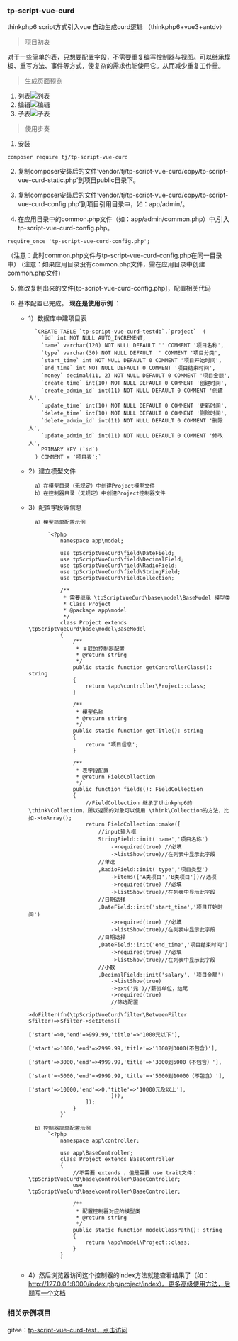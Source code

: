 ###  tp-script-vue-curd

thinkphp6 script方式引入vue 自动生成curd逻辑
（thinkphp6+vue3+antdv）

> 项目初衷

对于一些简单的表，只想要配置字段，不需要重复编写控制器与视图。可以继承模板、重写方法、事件等方式，使复杂的需求也能使用它。从而减少重复工作量。

> 生成页面预览

1. 列表![列表](https://images.gitee.com/uploads/images/2021/0127/101533_a9590e00_370098.png "QQ截图20210127101450.png")
2. 编辑![编辑](https://images.gitee.com/uploads/images/2021/0127/101748_ece8b7fb_370098.png "QQ截图20210127101636.png")
3. 子表![子表](https://images.gitee.com/uploads/images/2021/0127/101921_d70b4801_370098.png "QQ截图20210127101844.png")

> 使用步奏

1. 安装

```
composer require tj/tp-script-vue-curd
```

2. 复制composer安装后的文件‘vendor/tj/tp-script-vue-curd/copy/tp-script-vue-curd-static.php’到项目public目录下。

3. 复制composer安装后的文件‘vendor/tj/tp-script-vue-curd/copy/tp-script-vue-curd-config.php’到项目引用目录中，如：app/admin/。

4. 在应用目录中的common.php文件（如：app/admin/common.php）中,引入tp-script-vue-curd-config.php。

```
require_once 'tp-script-vue-curd-config.php';
```

（注意：此时common.php文件与tp-script-vue-curd-config.php在同一目录中）
 (注意：如果应用目录没有common.php文件，需在应用目录中创建common.php文件)

5. 修改复制出来的文件[tp-script-vue-curd-config.php]，配置相关代码

6. 基本配置已完成。 **现在是使用示例** ：

    - 1）数据库中建项目表

            `CREATE TABLE `tp-script-vue-curd-testdb`.`project`  (
              `id` int NOT NULL AUTO_INCREMENT,
              `name` varchar(120) NOT NULL DEFAULT '' COMMENT '项目名称',
              `type` varchar(30) NOT NULL DEFAULT '' COMMENT '项目分类',
              `start_time` int NOT NULL DEFAULT 0 COMMENT '项目开始时间',
              `end_time` int NOT NULL DEFAULT 0 COMMENT '项目结束时间',
              `money` decimal(11, 2) NOT NULL DEFAULT 0 COMMENT '项目金额',
              `create_time` int(10) NOT NULL DEFAULT 0 COMMENT '创建时间',
              `create_admin_id` int(11) NOT NULL DEFAULT 0 COMMENT '创建人',
              `update_time` int(10) NOT NULL DEFAULT 0 COMMENT '更新时间',
              `delete_time` int(10) NOT NULL DEFAULT 0 COMMENT '删除时间',
              `delete_admin_id` int(11) NOT NULL DEFAULT 0 COMMENT '删除人',
              `update_admin_id` int(11) NOT NULL DEFAULT 0 COMMENT '修改人',
              PRIMARY KEY (`id`)
            ) COMMENT = '项目表';`


    - 2）建立模型文件
        
            a）在模型目录（无规定）中创建Project模型文件
            b）在控制器目录（无规定）中创建Project控制器文件


    - 3）配置字段等信息

            a）模型简单配置示例

                `<?php
                    namespace app\model;
                    
                    use tpScriptVueCurd\field\DateField;
                    use tpScriptVueCurd\field\DecimalField;
                    use tpScriptVueCurd\field\RadioField;
                    use tpScriptVueCurd\field\StringField;
                    use tpScriptVueCurd\FieldCollection;
                    
                    /**
                     * 需要继承 \tpScriptVueCurd\base\model\BaseModel 模型类
                     * Class Project
                     * @package app\model
                     */
                    class Project extends \tpScriptVueCurd\base\model\BaseModel
                    {
                        /**
                         * 关联的控制器配置
                         * @return string
                         */
                        public static function getControllerClass(): string
                        {
                            return \app\controller\Project::class;
                        }
                    
                        /**
                         * 模型名称
                         * @return string
                         */
                        public static function getTitle(): string
                        {
                            return '项目信息';
                        }
                    
                        /**
                         * 表字段配置
                         * @return FieldCollection
                         */
                        public function fields(): FieldCollection
                        {
                            //FieldCollection 继承了thinkphp6的 \think\Collection，所以返回的对象可以使用 \think\Collection的方法，比如->toArray();
                            return FieldCollection::make([
                                //input输入框
                                StringField::init('name','项目名称')
                                    ->required(true) //必填
                                    ->listShow(true)//在列表中显示此字段
                                //单选
                                ,RadioField::init('type','项目类型')
                                    ->items(['A类项目','B类项目'])//选项
                                    ->required(true) //必填
                                    ->listShow(true)//在列表中显示此字段
                                //日期选择
                                ,DateField::init('start_time','项目开始时间')
                                    ->required(true) //必填
                                    ->listShow(true)//在列表中显示此字段
                                //日期选择
                                ,DateField::init('end_time','项目结束时间')
                                    ->required(true) //必填
                                    ->listShow(true)//在列表中显示此字段
                                //小数
                                ,DecimalField::init('salary', '项目金额')
                                    ->listShow(true)
                                    ->ext('元')//薪资单位，结尾
                                    ->required(true)
                                    //筛选配置
                                    ->doFilter(fn(\tpScriptVueCurd\filter\BetweenFilter $filter)=>$filter->setItems([
                                        ['start'=>0,'end'=>999.99,'title'=>'1000元以下'],
                                        ['start'=>1000,'end'=>2999.99,'title'=>'1000到3000(不包含)'],
                                        ['start'=>3000,'end'=>4999.99,'title'=>'3000到5000（不包含）'],
                                        ['start'=>5000,'end'=>9999.99,'title'=>'5000到10000（不包含）'],
                                        ['start'=>10000,'end'=>0,'title'=>'10000元及以上'],
                                    ])),
                            ]);
                        }
                    }`

            b）控制器简单配置示例
                `<?php
                    namespace app\controller;
                    
                    use app\BaseController;
                    class Project extends BaseController
                    {
                        //不需要 extends ，但是需要 use trait文件：\tpScriptVueCurd\base\controller\BaseController;
                        use \tpScriptVueCurd\base\controller\BaseController;
                    
                        /**
                         * 配置控制器对应的模型类
                         * @return string
                         */
                        public static function modelClassPath(): string
                        {
                            return \app\model\Project::class;
                        }
                    }
                    `

    - 4）然后浏览器访问这个控制器的index方法就能查看结果了（如：http://127.0.0.1:8000/index.php/project/index）。更多高级使用方法，后期写一个文档

###  相关示例项目 

gitee：[tp-script-vue-curd-test，点击访问](https://gitee.com/tjztjspz/tp-script-vue-curd-test)

